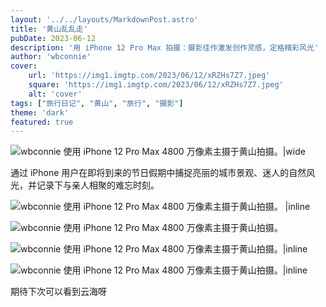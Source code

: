 ```yaml
---
layout: '../../layouts/MarkdownPost.astro'
title: '黄山乱乱走'
pubDate: 2023-06-12
description: '用 iPhone 12 Pro Max 拍摄：摄影佳作激发创作灵感，定格精彩风光'
author: 'wbconnie'
cover:
    url: 'https://img1.imgtp.com/2023/06/12/xRZHs7Z7.jpeg'
    square: 'https://img1.imgtp.com/2023/06/12/xRZHs7Z7.jpeg'
    alt: 'cover'
tags: ["旅行日记", "黄山", "旅行", "摄影"] 
theme: 'dark'
featured: true
---
```




![wbconnie 使用 iPhone 12 Pro Max 4800 万像素主摄于黄山拍摄。|wide](https://img1.imgtp.com/2023/06/12/KYLruPNK.jpeg)

通过 iPhone 用户在即将到来的节日假期中捕捉亮丽的城市景观、迷人的自然风光，并记录下与亲人相聚的难忘时刻。

![wbconnie 使用 iPhone 12 Pro Max 4800 万像素主摄于黄山拍摄。 |inline](https://img1.imgtp.com/2023/06/12/mbu0QmuG.jpeg)

![wbconnie 使用 iPhone 12 Pro Max 4800 万像素主摄于黄山拍摄。](https://img1.imgtp.com/2023/06/12/rWqjTqQK.jpeg)



![wbconnie 使用 iPhone 12 Pro Max 4800 万像素主摄于黄山拍摄。|inline](https://img1.imgtp.com/2023/06/12/xRZHs7Z7.jpeg)


![wbconnie 使用 iPhone 12 Pro Max 4800 万像素主摄于黄山拍摄。|inline](https://img1.imgtp.com/2023/06/12/6iGDlh3B.jpeg)


<p align="left">期待下次可以看到云海呀</p>
